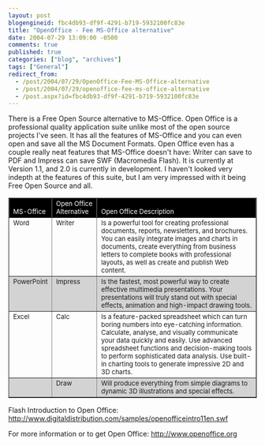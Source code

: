 ```yaml
---
layout: post
blogengineid: fbc4db93-df9f-4291-b719-5932100fc83e
title: "OpenOffice - Fee MS-Office alternative"
date: 2004-07-29 13:09:00 -0500
comments: true
published: true
categories: ["blog", "archives"]
tags: ["General"]
redirect_from: 
  - /post/2004/07/29/OpenOffice-Fee-MS-Office-alternative
  - /post/2004/07/29/openoffice-fee-ms-office-alternative
  - /post.aspx?id=fbc4db93-df9f-4291-b719-5932100fc83e
---
```

<!-- more -->
<P>There is a Free Open Source alternative to MS-Office. Open Office is a professional quality application suite unlike most of the open source projects I've seen. It has all the features of MS-Office and you can even open and save all the MS Document Formats. Open Office even has a couple really neat features that MS-Office doesn't have: Writer can save to PDF and Impress can save SWF (Macromedia Flash). It is currently at Version 1.1, and 2.0 is currently in development. I haven't looked very indepth at the features of this suite, but I am very impressed with it being Free Open Source and all.</P>
<P>
<TABLE border=1>
<TBODY>
<TR vAlign=bottom bgColor=black>
<TD><FONT color=white size=-1>MS-Office</FONT></TD>
<TD><FONT color=white size=-1>Open Office Alternative</FONT></TD>
<TD><FONT color=white size=-1>Open Office Description</FONT></TD></TR>
<TR vAlign=top>
<TD><FONT size=-1>Word</FONT></TD>
<TD><FONT size=-1>Writer</FONT></TD>
<TD><FONT size=-1>Is a powerful tool for creating professional documents, reports, newsletters, and brochures. You can easily integrate images and charts in documents, create everything from business letters to complete books with professional layouts, as well as create and publish Web content.</FONT></TD></TR>
<TR vAlign=top bgColor=lightgrey>
<TD><FONT size=-1>PowerPoint</FONT></TD>
<TD><FONT size=-1>Impress</FONT></TD>
<TD><FONT size=-1>Is the fastest, most powerful way to create effective multimedia presentations. Your presentations will truly stand out with special effects, animation and high-impact drawing tools.</FONT></TD></TR>
<TR vAlign=top>
<TD><FONT size=-1>Excel</FONT></TD>
<TD><FONT size=-1>Calc</FONT></TD>
<TD><FONT size=-1>Is a feature-packed spreadsheet which can turn boring numbers into eye-catching information. Calculate, analyse, and visually communicate your data quickly and easily. Use advanced spreadsheet functions and decision-making tools to perform sophisticated data analysis. Use built-in charting tools to generate impressive 2D and 3D charts.</FONT></TD></TR>
<TR vAlign=top bgColor=lightgrey>
<TD><FONT size=-1>&nbsp;</FONT></TD>
<TD><FONT size=-1>Draw</FONT></TD>
<TD><FONT size=-1>Will produce everything from simple diagrams to dynamic 3D illustrations and special effects.</FONT></TD></TR></TBODY></TABLE>
<P></P>
<P>Flash Introduction to Open Office: <A href="http://www.digitaldistribution.com/samples/openofficeintro11en.swf">http://www.digitaldistribution.com/samples/openofficeintro11en.swf</A></P>
<P>For more information or to get Open Office: <A href="http://www.openoffice.org/">http://www.openoffice.org</A></P>
